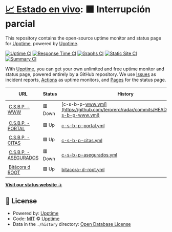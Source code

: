 # [📈 Estado en vivo](https://demo.upptime.js.org): <!--live status--> **🟧 Interrupción parcial**

This repository contains the open-source uptime monitor and status page for [Upptime](https://upptime.js.org), powered by [Upptime](https://github.com/upptime/upptime).

[![Uptime CI](https://github.com/terorero/radar/workflows/Uptime%20CI/badge.svg)](https://github.com/terorero/radar/actions?query=workflow%3A%22Uptime+CI%22)
[![Response Time CI](https://github.com/terorero/radar/workflows/Response%20Time%20CI/badge.svg)](https://github.com/terorero/radar/actions?query=workflow%3A%22Response+Time+CI%22)
[![Graphs CI](https://github.com/terorero/radar/workflows/Graphs%20CI/badge.svg)](https://github.com/terorero/radar/actions?query=workflow%3A%22Graphs+CI%22)
[![Static Site CI](https://github.com/terorero/radar/workflows/Static%20Site%20CI/badge.svg)](https://github.com/terorero/radar/actions?query=workflow%3A%22Static+Site+CI%22)
[![Summary CI](https://github.com/terorero/radar/workflows/Summary%20CI/badge.svg)](https://github.com/terorero/radar/actions?query=workflow%3A%22Summary+CI%22)

With [Upptime](https://upptime.js.org), you can get your own unlimited and free uptime monitor and status page, powered entirely by a GitHub repository. We use [Issues](https://github.com/upptime/upptime/issues) as incident reports, [Actions](https://github.com/terorero/radar/actions) as uptime monitors, and [Pages](https://demo.upptime.js.org) for the status page.

<!--start: status pages-->
<!-- This summary is generated by Upptime (https://github.com/upptime/upptime) -->
<!-- Do not edit this manually, your changes will be overwritten -->
<!-- prettier-ignore -->
| URL | Status | History | Response Time | Uptime |
| --- | ------ | ------- | ------------- | ------ |
| <img alt="" src="https://asegurados.csbp.com.bo/assets/img/favicon/favicon.png" height="13"> [C.S.B.P. - WWW](https://www.csbp.com.bo) | 🟥 Down | [c-s-b-p-www.yml](https://github.com/terorero/radar/commits/HEAD/history/c-s-b-p-www.yml) | <details><summary><img alt="Response time graph" src="./graphs/c-s-b-p-www/response-time-week.png" height="20"> 661ms</summary><br><a href="https://monitor.soporte.eu.org/history/c-s-b-p-www"><img alt="Response time 1797" src="https://img.shields.io/endpoint?url=https%3A%2F%2Fraw.githubusercontent.com%2Fterorero%2Fradar%2FHEAD%2Fapi%2Fc-s-b-p-www%2Fresponse-time.json"></a><br><a href="https://monitor.soporte.eu.org/history/c-s-b-p-www"><img alt="24-hour response time 798" src="https://img.shields.io/endpoint?url=https%3A%2F%2Fraw.githubusercontent.com%2Fterorero%2Fradar%2FHEAD%2Fapi%2Fc-s-b-p-www%2Fresponse-time-day.json"></a><br><a href="https://monitor.soporte.eu.org/history/c-s-b-p-www"><img alt="7-day response time 661" src="https://img.shields.io/endpoint?url=https%3A%2F%2Fraw.githubusercontent.com%2Fterorero%2Fradar%2FHEAD%2Fapi%2Fc-s-b-p-www%2Fresponse-time-week.json"></a><br><a href="https://monitor.soporte.eu.org/history/c-s-b-p-www"><img alt="30-day response time 669" src="https://img.shields.io/endpoint?url=https%3A%2F%2Fraw.githubusercontent.com%2Fterorero%2Fradar%2FHEAD%2Fapi%2Fc-s-b-p-www%2Fresponse-time-month.json"></a><br><a href="https://monitor.soporte.eu.org/history/c-s-b-p-www"><img alt="1-year response time 1797" src="https://img.shields.io/endpoint?url=https%3A%2F%2Fraw.githubusercontent.com%2Fterorero%2Fradar%2FHEAD%2Fapi%2Fc-s-b-p-www%2Fresponse-time-year.json"></a></details> | <details><summary><a href="https://monitor.soporte.eu.org/history/c-s-b-p-www">0.00%</a></summary><a href="https://monitor.soporte.eu.org/history/c-s-b-p-www"><img alt="All-time uptime 83.41%" src="https://img.shields.io/endpoint?url=https%3A%2F%2Fraw.githubusercontent.com%2Fterorero%2Fradar%2FHEAD%2Fapi%2Fc-s-b-p-www%2Fuptime.json"></a><br><a href="https://monitor.soporte.eu.org/history/c-s-b-p-www"><img alt="24-hour uptime 0.00%" src="https://img.shields.io/endpoint?url=https%3A%2F%2Fraw.githubusercontent.com%2Fterorero%2Fradar%2FHEAD%2Fapi%2Fc-s-b-p-www%2Fuptime-day.json"></a><br><a href="https://monitor.soporte.eu.org/history/c-s-b-p-www"><img alt="7-day uptime 0.00%" src="https://img.shields.io/endpoint?url=https%3A%2F%2Fraw.githubusercontent.com%2Fterorero%2Fradar%2FHEAD%2Fapi%2Fc-s-b-p-www%2Fuptime-week.json"></a><br><a href="https://monitor.soporte.eu.org/history/c-s-b-p-www"><img alt="30-day uptime 24.02%" src="https://img.shields.io/endpoint?url=https%3A%2F%2Fraw.githubusercontent.com%2Fterorero%2Fradar%2FHEAD%2Fapi%2Fc-s-b-p-www%2Fuptime-month.json"></a><br><a href="https://monitor.soporte.eu.org/history/c-s-b-p-www"><img alt="1-year uptime 83.41%" src="https://img.shields.io/endpoint?url=https%3A%2F%2Fraw.githubusercontent.com%2Fterorero%2Fradar%2FHEAD%2Fapi%2Fc-s-b-p-www%2Fuptime-year.json"></a></details>
| <img alt="" src="https://icons.duckduckgo.com/ip3/portal.csbp.com.bo.ico" height="13"> [C.S.B.P. - PORTAL](https://portal.csbp.com.bo) | 🟩 Up | [c-s-b-p-portal.yml](https://github.com/terorero/radar/commits/HEAD/history/c-s-b-p-portal.yml) | <details><summary><img alt="Response time graph" src="./graphs/c-s-b-p-portal/response-time-week.png" height="20"> 2086ms</summary><br><a href="https://monitor.soporte.eu.org/history/c-s-b-p-portal"><img alt="Response time 3285" src="https://img.shields.io/endpoint?url=https%3A%2F%2Fraw.githubusercontent.com%2Fterorero%2Fradar%2FHEAD%2Fapi%2Fc-s-b-p-portal%2Fresponse-time.json"></a><br><a href="https://monitor.soporte.eu.org/history/c-s-b-p-portal"><img alt="24-hour response time 1667" src="https://img.shields.io/endpoint?url=https%3A%2F%2Fraw.githubusercontent.com%2Fterorero%2Fradar%2FHEAD%2Fapi%2Fc-s-b-p-portal%2Fresponse-time-day.json"></a><br><a href="https://monitor.soporte.eu.org/history/c-s-b-p-portal"><img alt="7-day response time 2086" src="https://img.shields.io/endpoint?url=https%3A%2F%2Fraw.githubusercontent.com%2Fterorero%2Fradar%2FHEAD%2Fapi%2Fc-s-b-p-portal%2Fresponse-time-week.json"></a><br><a href="https://monitor.soporte.eu.org/history/c-s-b-p-portal"><img alt="30-day response time 1985" src="https://img.shields.io/endpoint?url=https%3A%2F%2Fraw.githubusercontent.com%2Fterorero%2Fradar%2FHEAD%2Fapi%2Fc-s-b-p-portal%2Fresponse-time-month.json"></a><br><a href="https://monitor.soporte.eu.org/history/c-s-b-p-portal"><img alt="1-year response time 3285" src="https://img.shields.io/endpoint?url=https%3A%2F%2Fraw.githubusercontent.com%2Fterorero%2Fradar%2FHEAD%2Fapi%2Fc-s-b-p-portal%2Fresponse-time-year.json"></a></details> | <details><summary><a href="https://monitor.soporte.eu.org/history/c-s-b-p-portal">100.00%</a></summary><a href="https://monitor.soporte.eu.org/history/c-s-b-p-portal"><img alt="All-time uptime 99.09%" src="https://img.shields.io/endpoint?url=https%3A%2F%2Fraw.githubusercontent.com%2Fterorero%2Fradar%2FHEAD%2Fapi%2Fc-s-b-p-portal%2Fuptime.json"></a><br><a href="https://monitor.soporte.eu.org/history/c-s-b-p-portal"><img alt="24-hour uptime 100.00%" src="https://img.shields.io/endpoint?url=https%3A%2F%2Fraw.githubusercontent.com%2Fterorero%2Fradar%2FHEAD%2Fapi%2Fc-s-b-p-portal%2Fuptime-day.json"></a><br><a href="https://monitor.soporte.eu.org/history/c-s-b-p-portal"><img alt="7-day uptime 100.00%" src="https://img.shields.io/endpoint?url=https%3A%2F%2Fraw.githubusercontent.com%2Fterorero%2Fradar%2FHEAD%2Fapi%2Fc-s-b-p-portal%2Fuptime-week.json"></a><br><a href="https://monitor.soporte.eu.org/history/c-s-b-p-portal"><img alt="30-day uptime 99.95%" src="https://img.shields.io/endpoint?url=https%3A%2F%2Fraw.githubusercontent.com%2Fterorero%2Fradar%2FHEAD%2Fapi%2Fc-s-b-p-portal%2Fuptime-month.json"></a><br><a href="https://monitor.soporte.eu.org/history/c-s-b-p-portal"><img alt="1-year uptime 99.09%" src="https://img.shields.io/endpoint?url=https%3A%2F%2Fraw.githubusercontent.com%2Fterorero%2Fradar%2FHEAD%2Fapi%2Fc-s-b-p-portal%2Fuptime-year.json"></a></details>
| <img alt="" src="https://icons.duckduckgo.com/ip3/citas.csbp.com.bo.ico" height="13"> [C.S.B.P. - CITAS](https://citas.csbp.com.bo) | 🟩 Up | [c-s-b-p-citas.yml](https://github.com/terorero/radar/commits/HEAD/history/c-s-b-p-citas.yml) | <details><summary><img alt="Response time graph" src="./graphs/c-s-b-p-citas/response-time-week.png" height="20"> 638ms</summary><br><a href="https://monitor.soporte.eu.org/history/c-s-b-p-citas"><img alt="Response time 1667" src="https://img.shields.io/endpoint?url=https%3A%2F%2Fraw.githubusercontent.com%2Fterorero%2Fradar%2FHEAD%2Fapi%2Fc-s-b-p-citas%2Fresponse-time.json"></a><br><a href="https://monitor.soporte.eu.org/history/c-s-b-p-citas"><img alt="24-hour response time 490" src="https://img.shields.io/endpoint?url=https%3A%2F%2Fraw.githubusercontent.com%2Fterorero%2Fradar%2FHEAD%2Fapi%2Fc-s-b-p-citas%2Fresponse-time-day.json"></a><br><a href="https://monitor.soporte.eu.org/history/c-s-b-p-citas"><img alt="7-day response time 638" src="https://img.shields.io/endpoint?url=https%3A%2F%2Fraw.githubusercontent.com%2Fterorero%2Fradar%2FHEAD%2Fapi%2Fc-s-b-p-citas%2Fresponse-time-week.json"></a><br><a href="https://monitor.soporte.eu.org/history/c-s-b-p-citas"><img alt="30-day response time 646" src="https://img.shields.io/endpoint?url=https%3A%2F%2Fraw.githubusercontent.com%2Fterorero%2Fradar%2FHEAD%2Fapi%2Fc-s-b-p-citas%2Fresponse-time-month.json"></a><br><a href="https://monitor.soporte.eu.org/history/c-s-b-p-citas"><img alt="1-year response time 1667" src="https://img.shields.io/endpoint?url=https%3A%2F%2Fraw.githubusercontent.com%2Fterorero%2Fradar%2FHEAD%2Fapi%2Fc-s-b-p-citas%2Fresponse-time-year.json"></a></details> | <details><summary><a href="https://monitor.soporte.eu.org/history/c-s-b-p-citas">0.00%</a></summary><a href="https://monitor.soporte.eu.org/history/c-s-b-p-citas"><img alt="All-time uptime 90.90%" src="https://img.shields.io/endpoint?url=https%3A%2F%2Fraw.githubusercontent.com%2Fterorero%2Fradar%2FHEAD%2Fapi%2Fc-s-b-p-citas%2Fuptime.json"></a><br><a href="https://monitor.soporte.eu.org/history/c-s-b-p-citas"><img alt="24-hour uptime 0.00%" src="https://img.shields.io/endpoint?url=https%3A%2F%2Fraw.githubusercontent.com%2Fterorero%2Fradar%2FHEAD%2Fapi%2Fc-s-b-p-citas%2Fuptime-day.json"></a><br><a href="https://monitor.soporte.eu.org/history/c-s-b-p-citas"><img alt="7-day uptime 0.00%" src="https://img.shields.io/endpoint?url=https%3A%2F%2Fraw.githubusercontent.com%2Fterorero%2Fradar%2FHEAD%2Fapi%2Fc-s-b-p-citas%2Fuptime-week.json"></a><br><a href="https://monitor.soporte.eu.org/history/c-s-b-p-citas"><img alt="30-day uptime 57.46%" src="https://img.shields.io/endpoint?url=https%3A%2F%2Fraw.githubusercontent.com%2Fterorero%2Fradar%2FHEAD%2Fapi%2Fc-s-b-p-citas%2Fuptime-month.json"></a><br><a href="https://monitor.soporte.eu.org/history/c-s-b-p-citas"><img alt="1-year uptime 90.90%" src="https://img.shields.io/endpoint?url=https%3A%2F%2Fraw.githubusercontent.com%2Fterorero%2Fradar%2FHEAD%2Fapi%2Fc-s-b-p-citas%2Fuptime-year.json"></a></details>
| <img alt="" src="https://icons.duckduckgo.com/ip3/asegurados.csbp.com.bo.ico" height="13"> [C.S.B.P. - ASEGURADOS](https://asegurados.csbp.com.bo) | 🟥 Down | [c-s-b-p-asegurados.yml](https://github.com/terorero/radar/commits/HEAD/history/c-s-b-p-asegurados.yml) | <details><summary><img alt="Response time graph" src="./graphs/c-s-b-p-asegurados/response-time-week.png" height="20"> 573ms</summary><br><a href="https://monitor.soporte.eu.org/history/c-s-b-p-asegurados"><img alt="Response time 497" src="https://img.shields.io/endpoint?url=https%3A%2F%2Fraw.githubusercontent.com%2Fterorero%2Fradar%2FHEAD%2Fapi%2Fc-s-b-p-asegurados%2Fresponse-time.json"></a><br><a href="https://monitor.soporte.eu.org/history/c-s-b-p-asegurados"><img alt="24-hour response time 363" src="https://img.shields.io/endpoint?url=https%3A%2F%2Fraw.githubusercontent.com%2Fterorero%2Fradar%2FHEAD%2Fapi%2Fc-s-b-p-asegurados%2Fresponse-time-day.json"></a><br><a href="https://monitor.soporte.eu.org/history/c-s-b-p-asegurados"><img alt="7-day response time 573" src="https://img.shields.io/endpoint?url=https%3A%2F%2Fraw.githubusercontent.com%2Fterorero%2Fradar%2FHEAD%2Fapi%2Fc-s-b-p-asegurados%2Fresponse-time-week.json"></a><br><a href="https://monitor.soporte.eu.org/history/c-s-b-p-asegurados"><img alt="30-day response time 439" src="https://img.shields.io/endpoint?url=https%3A%2F%2Fraw.githubusercontent.com%2Fterorero%2Fradar%2FHEAD%2Fapi%2Fc-s-b-p-asegurados%2Fresponse-time-month.json"></a><br><a href="https://monitor.soporte.eu.org/history/c-s-b-p-asegurados"><img alt="1-year response time 497" src="https://img.shields.io/endpoint?url=https%3A%2F%2Fraw.githubusercontent.com%2Fterorero%2Fradar%2FHEAD%2Fapi%2Fc-s-b-p-asegurados%2Fresponse-time-year.json"></a></details> | <details><summary><a href="https://monitor.soporte.eu.org/history/c-s-b-p-asegurados">100.00%</a></summary><a href="https://monitor.soporte.eu.org/history/c-s-b-p-asegurados"><img alt="All-time uptime 98.43%" src="https://img.shields.io/endpoint?url=https%3A%2F%2Fraw.githubusercontent.com%2Fterorero%2Fradar%2FHEAD%2Fapi%2Fc-s-b-p-asegurados%2Fuptime.json"></a><br><a href="https://monitor.soporte.eu.org/history/c-s-b-p-asegurados"><img alt="24-hour uptime 99.98%" src="https://img.shields.io/endpoint?url=https%3A%2F%2Fraw.githubusercontent.com%2Fterorero%2Fradar%2FHEAD%2Fapi%2Fc-s-b-p-asegurados%2Fuptime-day.json"></a><br><a href="https://monitor.soporte.eu.org/history/c-s-b-p-asegurados"><img alt="7-day uptime 100.00%" src="https://img.shields.io/endpoint?url=https%3A%2F%2Fraw.githubusercontent.com%2Fterorero%2Fradar%2FHEAD%2Fapi%2Fc-s-b-p-asegurados%2Fuptime-week.json"></a><br><a href="https://monitor.soporte.eu.org/history/c-s-b-p-asegurados"><img alt="30-day uptime 98.64%" src="https://img.shields.io/endpoint?url=https%3A%2F%2Fraw.githubusercontent.com%2Fterorero%2Fradar%2FHEAD%2Fapi%2Fc-s-b-p-asegurados%2Fuptime-month.json"></a><br><a href="https://monitor.soporte.eu.org/history/c-s-b-p-asegurados"><img alt="1-year uptime 98.43%" src="https://img.shields.io/endpoint?url=https%3A%2F%2Fraw.githubusercontent.com%2Fterorero%2Fradar%2FHEAD%2Fapi%2Fc-s-b-p-asegurados%2Fuptime-year.json"></a></details>
| <img alt="" src="https://icons.duckduckgo.com/ip3/www.bitacoraroot.com.ico" height="13"> [Bitácora d ROOT](https://www.bitacoraroot.com) | 🟩 Up | [bitacora-d-root.yml](https://github.com/terorero/radar/commits/HEAD/history/bitacora-d-root.yml) | <details><summary><img alt="Response time graph" src="./graphs/bitacora-d-root/response-time-week.png" height="20"> 188ms</summary><br><a href="https://monitor.soporte.eu.org/history/bitacora-d-root"><img alt="Response time 175" src="https://img.shields.io/endpoint?url=https%3A%2F%2Fraw.githubusercontent.com%2Fterorero%2Fradar%2FHEAD%2Fapi%2Fbitacora-d-root%2Fresponse-time.json"></a><br><a href="https://monitor.soporte.eu.org/history/bitacora-d-root"><img alt="24-hour response time 176" src="https://img.shields.io/endpoint?url=https%3A%2F%2Fraw.githubusercontent.com%2Fterorero%2Fradar%2FHEAD%2Fapi%2Fbitacora-d-root%2Fresponse-time-day.json"></a><br><a href="https://monitor.soporte.eu.org/history/bitacora-d-root"><img alt="7-day response time 188" src="https://img.shields.io/endpoint?url=https%3A%2F%2Fraw.githubusercontent.com%2Fterorero%2Fradar%2FHEAD%2Fapi%2Fbitacora-d-root%2Fresponse-time-week.json"></a><br><a href="https://monitor.soporte.eu.org/history/bitacora-d-root"><img alt="30-day response time 184" src="https://img.shields.io/endpoint?url=https%3A%2F%2Fraw.githubusercontent.com%2Fterorero%2Fradar%2FHEAD%2Fapi%2Fbitacora-d-root%2Fresponse-time-month.json"></a><br><a href="https://monitor.soporte.eu.org/history/bitacora-d-root"><img alt="1-year response time 171" src="https://img.shields.io/endpoint?url=https%3A%2F%2Fraw.githubusercontent.com%2Fterorero%2Fradar%2FHEAD%2Fapi%2Fbitacora-d-root%2Fresponse-time-year.json"></a></details> | <details><summary><a href="https://monitor.soporte.eu.org/history/bitacora-d-root">100.00%</a></summary><a href="https://monitor.soporte.eu.org/history/bitacora-d-root"><img alt="All-time uptime 100.00%" src="https://img.shields.io/endpoint?url=https%3A%2F%2Fraw.githubusercontent.com%2Fterorero%2Fradar%2FHEAD%2Fapi%2Fbitacora-d-root%2Fuptime.json"></a><br><a href="https://monitor.soporte.eu.org/history/bitacora-d-root"><img alt="24-hour uptime 100.00%" src="https://img.shields.io/endpoint?url=https%3A%2F%2Fraw.githubusercontent.com%2Fterorero%2Fradar%2FHEAD%2Fapi%2Fbitacora-d-root%2Fuptime-day.json"></a><br><a href="https://monitor.soporte.eu.org/history/bitacora-d-root"><img alt="7-day uptime 100.00%" src="https://img.shields.io/endpoint?url=https%3A%2F%2Fraw.githubusercontent.com%2Fterorero%2Fradar%2FHEAD%2Fapi%2Fbitacora-d-root%2Fuptime-week.json"></a><br><a href="https://monitor.soporte.eu.org/history/bitacora-d-root"><img alt="30-day uptime 100.00%" src="https://img.shields.io/endpoint?url=https%3A%2F%2Fraw.githubusercontent.com%2Fterorero%2Fradar%2FHEAD%2Fapi%2Fbitacora-d-root%2Fuptime-month.json"></a><br><a href="https://monitor.soporte.eu.org/history/bitacora-d-root"><img alt="1-year uptime 100.00%" src="https://img.shields.io/endpoint?url=https%3A%2F%2Fraw.githubusercontent.com%2Fterorero%2Fradar%2FHEAD%2Fapi%2Fbitacora-d-root%2Fuptime-year.json"></a></details>

<!--end: status pages-->

[**Visit our status website →**](https://monitor.soporte.eu.org)

## 📄 License

- Powered by: [Upptime](https://github.com/upptime/upptime)
- Code: [MIT](./LICENSE) © [Upptime](https://upptime.js.org)
- Data in the `./history` directory: [Open Database License](https://opendatacommons.org/licenses/odbl/1-0/)
